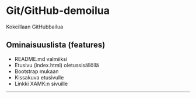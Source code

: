 # Git/GitHub-demoilua
Kokeillaan GitHubbailua

## Ominaisuuslista (features)

* README.md valmiiksi
* Etusivu (index.html) oletussisällöllä
* Bootstrap mukaan
* Kissakuva etusivulle
* Linkki XAMK:n sivuille

---